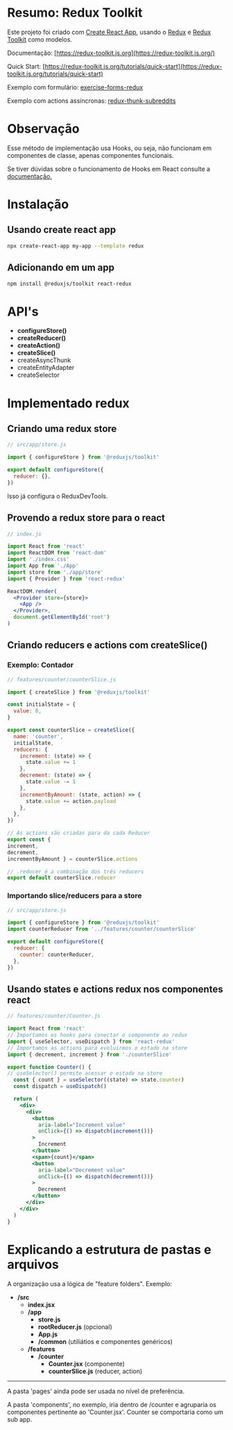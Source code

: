 # Resumo: Redux Toolkit

Este projeto foi criado com [Create React App](https://github.com/facebook/create-react-app), usando o [Redux](https://redux.js.org/) e [Redux Toolkit](https://redux-toolkit.js.org/) como modelos.

Documentação: [https://redux-toolkit.js.org](https://redux-toolkit.js.org/)

Quick Start: [https://redux-toolkit.js.org/tutorials/quick-start](https://redux-toolkit.js.org/tutorials/quick-start)

Exemplo com formulário: [exercise-forms-redux](https://github.com/WeltonThomasFerreira/exercise-forms-redux)

Exemplo com actions assíncronas: [redux-thunk-subreddits](https://github.com/WeltonThomasFerreira/redux-thunk-subreddits)

# Observação

Esse método de implementação usa Hooks, ou seja, não funcionam em componentes de classe, apenas componentes funcionais.

Se tiver dúvidas sobre o funcionamento de Hooks em React consulte a [documentação.](https://pt-br.reactjs.org/docs/hooks-intro.html)

# Instalação

## Usando create react app

```bash
npx create-react-app my-app --template redux
```

## Adicionando em um app

```bash
npm install @reduxjs/toolkit react-redux
```

# API's

- **configureStore()**
- **createReducer()**
- **createAction()**
- **createSlice()**
- createAsyncThunk
- createEntityAdapter
- createSelector

# Implementado redux

## Criando uma redux store

```jsx
// src/app/store.js

import { configureStore } from '@reduxjs/toolkit'

export default configureStore({
  reducer: {},
})
```
Isso já configura o ReduxDevTools.

## Provendo a redux store para o react

```jsx
// index.js

import React from 'react'
import ReactDOM from 'react-dom'
import './index.css'
import App from './App'
import store from './app/store'
import { Provider } from 'react-redux'

ReactDOM.render(
  <Provider store={store}>
    <App />
  </Provider>,
  document.getElementById('root')
)
```

## Criando reducers e actions com createSlice()

### Exemplo: Contador

```jsx
// features/counter/counterSlice.js

import { createSlice } from '@reduxjs/toolkit'

const initialState = {
  value: 0,
}

export const counterSlice = createSlice({
  name: 'counter',
  initialState,
  reducers: {
    increment: (state) => {
      state.value += 1
    },
    decrement: (state) => {
      state.value -= 1
    },
    incrementByAmount: (state, action) => {
      state.value += action.payload
    },
  },
})

// As actions são criadas para da cada Reducer
export const { 
increment, 
decrement, 
incrementByAmount } = counterSlice.actions

// .reducer é a combinação dos três reducers
export default counterSlice.reducer
```

### Importando slice/reducers para a store

```jsx
// src/app/store.js

import { configureStore } from '@reduxjs/toolkit'
import counterReducer from '../features/counter/counterSlice'

export default configureStore({
  reducer: {
    counter: counterReducer,
  },
})
```

## Usando states e actions redux nos componentes react

```jsx
// features/counter/Counter.js

import React from 'react'
// Importamos os hooks para conectar o componente ao redux
import { useSelector, useDispatch } from 'react-redux'
// Importamos as actions para evoluirmos o estado na store
import { decrement, increment } from './counterSlice'

export function Counter() {
// useSelector() permite acessar o estado na store
  const { count } = useSelector((state) => state.counter)
  const dispatch = useDispatch()

  return (
    <div>
      <div>
        <button
          aria-label="Increment value"
          onClick={() => dispatch(increment())}
        >
          Increment
        </button>
        <span>{count}</span>
        <button
          aria-label="Decrement value"
          onClick={() => dispatch(decrement())}
        >
          Decrement
        </button>
      </div>
    </div>
  )
}
```

# Explicando a estrutura de pastas e arquivos

A organização usa a lógica de "feature folders". Exemplo:

- **/src**
    - **index.jsx**
    - **/app**
        - **store.js**
        - **rootReducer.js** (opcional)
        - **App.js**
        - **/common** (utiliátios e componentes genéricos)
    - **/features**
        - **/counter**
            - **Counter.jsx** (componente)
            - **counterSlice.js** (reducer, action)

---

A pasta 'pages' ainda pode ser usada no nível de preferência.

A pasta 'components', no exemplo, iria dentro de /counter e agruparia os componentes pertinente ao 'Counter.jsx'. Counter se comportaria como um sub app.
